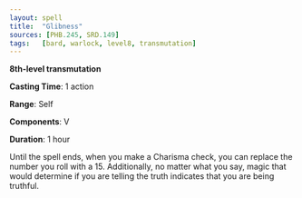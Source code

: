 ```yaml
---
layout: spell
title:  "Glibness"
sources: [PHB.245, SRD.149]
tags:   [bard, warlock, level8, transmutation]
---
```


**8th-level transmutation**

**Casting Time**: 1 action

**Range**: Self

**Components**: V

**Duration**: 1 hour

Until the spell ends, when you make a Charisma check, you can replace the number you roll with a 15. Additionally, no matter what you say, magic that would determine if you are telling the truth indicates that you are being truthful.
